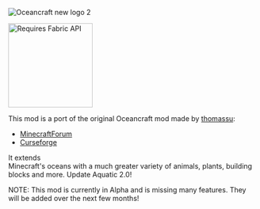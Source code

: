 ![Oceancraft new logo 2](https://user-images.githubusercontent.com/48808497/104170637-c020af00-5401-11eb-953d-8d1a0bcb369c.png)

<img src="https://i.imgur.com/Ol1Tcf8.png" alt="Requires Fabric API" width="170"/>

This mod is a port of the original Oceancraft mod made by [thomassu](https://web.archive.org/web/20160405211549/http://minecraft.curseforge.com/members/thomassu):
- [MinecraftForum](https://web.archive.org/web/20170923143204/http:/www.minecraftforum.net/forums/mapping-and-modding-java-edition/minecraft-mods/1292144-oceancraft-mod-with-whales-sharks-lobsters-and)
- [Curseforge](https://www.curseforge.com/minecraft/mc-mods/oceancraft-mod)

It extends Minecraft's oceans with a much greater variety of animals, plants, building blocks and more. Update Aquatic 2.0!


NOTE: This mod is currently in Alpha and is missing many features. They will be added over the next few months!
